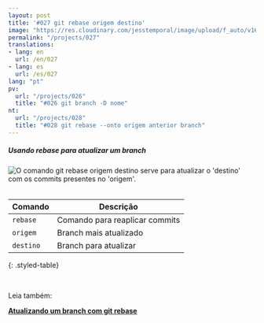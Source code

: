 ```yaml
---
layout: post
title: '#027 git rebase origem destino'
image: "https://res.cloudinary.com/jesstemporal/image/upload/f_auto/v1642878675/gitfichas/pt/027/thumbnail_n8toqk.jpg"
permalink: "/projects/027"
translations:
- lang: en
  url: /en/027
- lang: es
  url: /es/027
lang: "pt"
pv:
  url: "/projects/026"
  title: "#026 git branch -D nome"
nt:
  url: "/projects/028"
  title: "#028 git rebase --onto origem anterior branch"
---
```

##### Usando rebase para atualizar um branch 

<img alt="O comando git rebase origem destino serve para atualizar o 'destino' com os commits presentes no 'origem'." src="https://res.cloudinary.com/jesstemporal/image/upload/v1642878675/gitfichas/pt/027/full_eqj0ec.jpg"><br><br>

| Comando | Descrição |
|---------|-------------|
| `rebase` | Comando para reaplicar commits |
| `origem` | Branch mais atualizado |
| `destino` | Branch para atualizar |
{: .styled-table}

<br>

Leia também:

<a href="https://jtemporal.com/atualizando-um-branch-com-git-rebase/?utm_source=gitfichas">
  <strong>Atualizando um branch com git rebase</strong>
</a>
